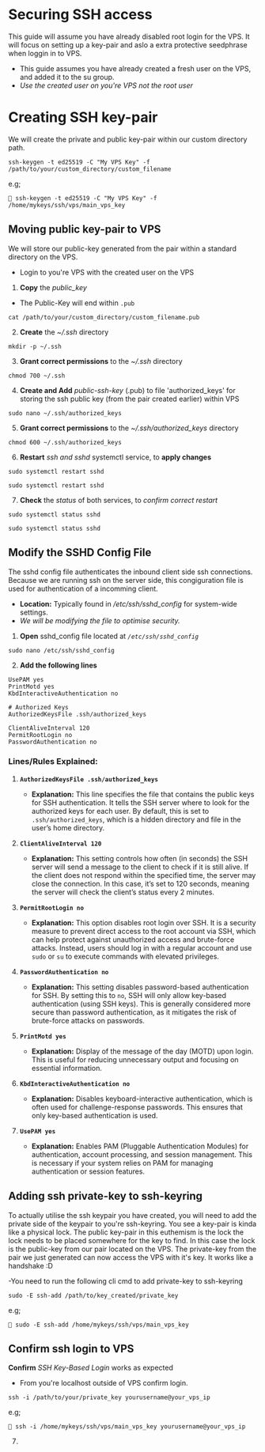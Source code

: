 # Securing SSH access 
This guide will assume you have already disabled root login for the VPS. It will focus on setting up a key-pair and aslo a extra protective seedphrase when loggin in to VPS.
- This guide assumes you have already created a fresh user on the VPS, and added it to the su group.
- *Use the created user on you're VPS not the root user*

# Creating SSH key-pair

We will create the private and public key-pair within our custom directory path.
```
ssh-keygen -t ed25519 -C "My VPS Key" -f /path/to/your/custom_directory/custom_filename
```

e.g;
```
🔗 ssh-keygen -t ed25519 -C "My VPS Key" -f /home/mykeys/ssh/vps/main_vps_key
```


## Moving public key-pair to VPS

We will store our public-key generated from the pair within a standard directory on the VPS. 
- Login to you're VPS with the created user on the VPS 

1. **Copy** the *public_key*
- The Public-Key will end within `.pub` 
```
cat /path/to/your/custom_directory/custom_filename.pub
```

2. **Create** the *~/.ssh* directory
```
mkdir -p ~/.ssh
```

3. **Grant correct permissions** to the *~/.ssh* directory
```
chmod 700 ~/.ssh
```

4. **Create and Add** *public-ssh-key* (.pub) to file 'authorized_keys' for storing the ssh public key (from the pair created earlier) within VPS
```
sudo nano ~/.ssh/authorized_keys
```

5. **Grant correct permissions** to the *~/.ssh/authorized_keys* directory
```
chmod 600 ~/.ssh/authorized_keys
```

6. **Restart** *ssh and sshd* systemctl service, to **apply changes**
```
sudo systemctl restart sshd
```
```
sudo systemctl restart sshd
```

7. **Check** the *status*  of both services, to *confirm correct restart*
```
sudo systemctl status sshd
```
```
sudo systemctl status sshd
```


## Modify the SSHD Config File
The sshd config file authenticates the inbound client side ssh connections. Because we are running ssh on the server side, this congiguration file is used for authentication of a incomming client.
- **Location:** Typically found in */etc/ssh/sshd_config* for system-wide settings.
- *We will be modifying the file to optimise security.*

1. **Open** sshd_config file located at *`/etc/ssh/sshd_config`*
```
sudo nano /etc/ssh/sshd_config
```

2. **Add the following lines**
```
UsePAM yes
PrintMotd yes
KbdInteractiveAuthentication no

# Authorized Keys
AuthorizedKeysFile .ssh/authorized_keys

ClientAliveInterval 120
PermitRootLogin no
PasswordAuthentication no
```


### **Lines/Rules Explained:**

1. **`AuthorizedKeysFile .ssh/authorized_keys`**
   - **Explanation:** This line specifies the file that contains the public keys for SSH authentication. It tells the SSH server where to look for the authorized keys for each user. By default, this is set to `.ssh/authorized_keys`, which is a hidden directory and file in the user’s home directory.

2. **`ClientAliveInterval 120`**
   - **Explanation:** This setting controls how often (in seconds) the SSH server will send a message to the client to check if it is still alive. If the client does not respond within the specified time, the server may close the connection. In this case, it’s set to 120 seconds, meaning the server will check the client’s status every 2 minutes.

3. **`PermitRootLogin no`**
   - **Explanation:** This option disables root login over SSH. It is a security measure to prevent direct access to the root account via SSH, which can help protect against unauthorized access and brute-force attacks. Instead, users should log in with a regular account and use `sudo` or `su` to execute commands with elevated privileges.

4. **`PasswordAuthentication no`**
   - **Explanation:** This setting disables password-based authentication for SSH. By setting this to `no`, SSH will only allow key-based authentication (using SSH keys). This is generally considered more secure than password authentication, as it mitigates the risk of brute-force attacks on passwords.

5. **`PrintMotd yes`**
   - **Explanation:** Display of the message of the day (MOTD) upon login. This is useful for reducing unnecessary output and focusing on essential information.

6. **`KbdInteractiveAuthentication no`**
   - **Explanation:** Disables keyboard-interactive authentication, which is often used for challenge-response passwords. This ensures that only key-based authentication is used.

7. **`UsePAM yes`**
   - **Explanation:** Enables PAM (Pluggable Authentication Modules) for authentication, account processing, and session management. This is necessary if your system relies on PAM for managing authentication or session features.


## Adding ssh private-key to ssh-keyring
To actually utilise the ssh keypair you have created, you will need to add the private side of the keypair to you're ssh-keyring. You see a key-pair is kinda like a physical lock. The public key-pair in this euthemism is the lock
the lock needs to be placed somewhere for the key to find. In this case the lock is the public-key from our pair located on the VPS. The private-key from the pair we just generated can now access the VPS with it's key. It works 
like a handshake :D 

-You need to run the following cli cmd to add private-key to ssh-keyring
```
sudo -E ssh-add /path/to/key_created/private_key
```

e.g;


```
🔗 sudo -E ssh-add /home/mykeys/ssh/vps/main_vps_key
```


## Confirm ssh login to VPS

**Confirm** *SSH Key-Based Login* works as expected
- From you're localhost outside of VPS confirm login.
```
ssh -i /path/to/your/private_key yourusername@your_vps_ip
```

e.g;

```
🔗 ssh -i /home/mykeys/ssh/vps/main_vps_key yourusername@your_vps_ip
```

7. 
